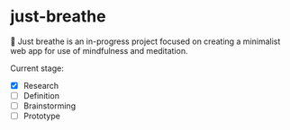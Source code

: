 # just-breathe
🧘 Just breathe is an in-progress project focused on creating a minimalist web app for use of mindfulness and meditation.

Current stage:
- [x] Research
- [ ] Definition
- [ ] Brainstorming
- [ ] Prototype
